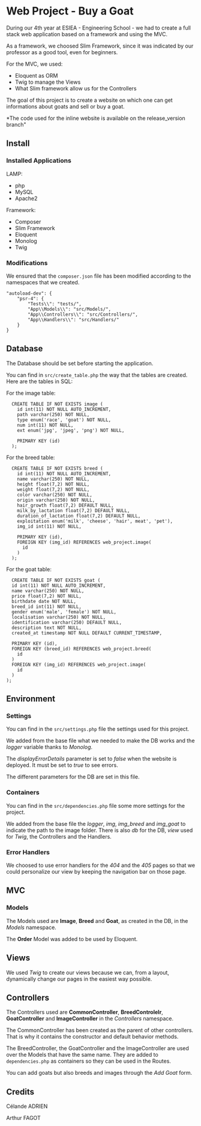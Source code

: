 # Web Project - Buy a Goat

During our 4th year at ESIEA - Engineering School - we had to create a full stack web application based on a framework and using the MVC.

As a framework, we choosed Slim Framework, since it was indicated by our professor as a good tool, even for beginners.

For the MVC, we used:
* Eloquent as ORM
* Twig to manage the Views
* What Slim framework allow us for the Controllers


The goal of this project is to create a website on which one can get informations about goats and sell or buy a goat.

*The code used for the inline website is available on the release_version branch"

## Install
### Installed Applications

LAMP:
* php
* MySQL
* Apache2

Framework:
* Composer
* Slim Framework
* Eloquent
* Monolog
* Twig

### Modifications

We ensured that the `composer.json` file has been modified according to the namespaces that we created.

    "autoload-dev": {
        "psr-4": {
            "Tests\\": "tests/",
            "App\\Models\\": "src/Models/",
            "App\\Controllers\\": "src/Controllers/",
            "App\\Handlers\\": "src/Handlers/"
        }
    }

## Database

The Database should be set before starting the application.

You can find in `src/create_table.php` the way that the tables are created. Here are the tables in SQL:

For the image table:

      CREATE TABLE IF NOT EXISTS image (
        id int(11) NOT NULL AUTO_INCREMENT,
        path varchar(250) NOT NULL,
        type enum('race', 'goat') NOT NULL,
        num int(11) NOT NULL,
        ext enum('jpg', 'jpeg', 'png') NOT NULL,

        PRIMARY KEY (id)
      );


For the breed table:

      CREATE TABLE IF NOT EXISTS breed (
        id int(11) NOT NULL AUTO_INCREMENT,
        name varchar(250) NOT NULL,
        height float(7,2) NOT NULL,
        weight float(7,2) NOT NULL,
        color varchar(250) NOT NULL,
        origin varchar(250) NOT NULL,
        hair_growth float(7,2) DEFAULT NULL,
        milk_by_lactation float(7,2) DEFAULT NULL,
        duration_of_lactation float(7,2) DEFAULT NULL,
        exploitation enum('milk', 'cheese', 'hair', meat', 'pet'),
        img_id int(11) NOT NULL,

        PRIMARY KEY (id),
        FOREIGN KEY (img_id) REFERENCES web_project.image(
          id
        )
      );

For the goat table:

      CREATE TABLE IF NOT EXISTS goat (
      id int(11) NOT NULL AUTO_INCREMENT,
      name varchar(250) NOT NULL,
      price float(7,2) NOT NULL,
      birthdate date NOT NULL,
      breed_id int(11) NOT NULL,
      gender enum('male', 'female') NOT NULL,
      localisation varchar(250) NOT NULL,
      identification varchar(250) DEFAULT NULL,
      description text NOT NULL,
      created_at timestamp NOT NULL DEFAULT CURRENT_TIMESTAMP,

      PRIMARY KEY (id),
      FOREIGN KEY (breed_id) REFERENCES web_project.breed(
        id
      )
      FOREIGN KEY (img_id) REFERENCES web_project.image(
        id
      )
    );

## Environment
### Settings
You can find in the `src/settings.php` file the settings used for this project.

We added from the base file what we needed to make the DB works and the *logger* variable thanks to *Monolog*.

The *displayErrorDetails* parameter is set to *false* when the website is deployed. It must be set to *true* to see errors.

The different parameters for the DB are set in this file.
### Containers
You can find in the `src/dependencies.php` file some more settings for the project.

We added from the base file the *logger*, *img*, *img_breed* and *img_goat* to indicate the path to the image folder. There is also *db* for the DB, *view* used for *Twig*, the Controllers and the Handlers.

### Error Handlers
We choosed to use error handlers for the *404* and the *405* pages so that we could personalize our view by keeping the navigation bar on those page.
## MVC

### Models

The Models used are **Image**, **Breed** and **Goat**, as created in the DB, in the *Models* namespace.

The **Order** Model was added to be used by Eloquent.

## Views

We used *Twig* to create our views because we can, from a layout, dynamically change our pages in the easiest way possible.

## Controllers

The Controllers used are **CommonController**, **BreedControlelr**, **GoatController** and **ImageController** in the *Controllers* namespace.

The CommonController has been created as the parent of other controllers. That is why it contains the constructor and default behavior methods.

The BreedController, the GoatController and the ImageController are used over the Models that have the same name. They are added to `dependencies.php` as containers so they can be used in the Routes.

You can add goats but also breeds and images through the *Add Goat* form.

## Credits

Célande ADRIEN

Arthur FAGOT
